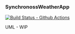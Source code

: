 ### SynchronossWeatherApp

[![Build Status - Github Actions][]][Build status]

[Build Status - Github Actions]: https://github.com/ananddamodaran/SynchronossWeatherApp/workflows/build/badge.svg?branch=dev
[Build status]: https://github.com/ananddamodaran/SynchronossWeatherApp/actions
UML - WIP
